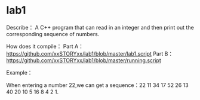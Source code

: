 # lab1


Describe：
A C++ program that can read in an integer and then print out the corresponding sequence of
numbers. 


How does it compile：
Part A：
https://github.com/xxSTORYxx/lab1/blob/master/lab1.script
Part B：
https://github.com/xxSTORYxx/lab1/blob/master/running.script


Example：


When entering a number 22,we can get a sequence：22 11 34 17 52 26 13 40 20 10 5 16 8 4 2 1.
